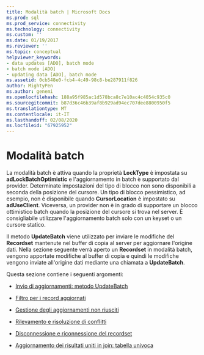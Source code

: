 ```yaml
---
title: Modalità batch | Microsoft Docs
ms.prod: sql
ms.prod_service: connectivity
ms.technology: connectivity
ms.custom: ''
ms.date: 01/19/2017
ms.reviewer: ''
ms.topic: conceptual
helpviewer_keywords:
- data updates [ADO], batch mode
- batch mode [ADO]
- updating data [ADO], batch mode
ms.assetid: 0cb548e0-fcb4-4c49-98c8-be287911f826
author: MightyPen
ms.author: genemi
ms.openlocfilehash: 188a95f985ac1d578bca8c7e10ac4c4054c935c0
ms.sourcegitcommit: b87d36c46b39af8b929ad94ec707dee8800950f5
ms.translationtype: MT
ms.contentlocale: it-IT
ms.lasthandoff: 02/08/2020
ms.locfileid: "67925952"
---
```

# <a name="batch-mode"></a>Modalità batch
La modalità batch è attiva quando la proprietà **LockType** è impostata su **adLockBatchOptimistic** e l'aggiornamento in batch è supportato dal provider. Determinate impostazioni del tipo di blocco non sono disponibili a seconda della posizione del cursore. Un tipo di blocco pessimistico, ad esempio, non è disponibile quando **CursorLocation** è impostato su **adUseClient**. Viceversa, un provider non è in grado di supportare un blocco ottimistico batch quando la posizione del cursore si trova nel server. È consigliabile utilizzare l'aggiornamento batch solo con un keyset o un cursore statico.  
  
 Il metodo **UpdateBatch** viene utilizzato per inviare le modifiche del **Recordset** mantenute nel buffer di copia al server per aggiornare l'origine dati. Nella sezione seguente verrà aperto un **Recordset** in modalità batch, vengono apportate modifiche al buffer di copia e quindi le modifiche vengono inviate all'origine dati mediante una chiamata a **UpdateBatch**.  
  
 Questa sezione contiene i seguenti argomenti:  
  
-   [Invio di aggiornamenti: metodo UpdateBatch](../../../ado/guide/data/sending-the-updates-updatebatch-method.md)  
  
-   [Filtro per i record aggiornati](../../../ado/guide/data/filtering-for-updated-records.md)  
  
-   [Gestione degli aggiornamenti non riusciti](../../../ado/guide/data/dealing-with-failed-updates.md)  
  
-   [Rilevamento e risoluzione di conflitti](../../../ado/guide/data/detecting-and-resolving-conflicts.md)  
  
-   [Disconnessione e riconnessione del recordset](../../../ado/guide/data/disconnecting-and-reconnecting-the-recordset.md)  
  
-   [Aggiornamento dei risultati uniti in join: tabella univoca](../../../ado/guide/data/updating-joined-results-unique-table.md)
